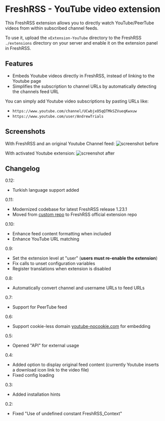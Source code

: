 # FreshRSS - YouTube video extension

This FreshRSS extension allows you to directly watch YouTube/PeerTube videos from within subscribed channel feeds.

To use it, upload the ```xExtension-YouTube``` directory to the FreshRSS `./extensions` directory on your server and enable it on the extension panel in FreshRSS.

## Features

- Embeds Youtube videos directly in FreshRSS, instead of linking to the Youtube page
- Simplifies the subscription to channel URLs by automatically detecting the channels feed URL

You can simply add Youtube video subscriptions by pasting URLs like:
- `https://www.youtube.com/channel/UCwbjxO5qQTMkSZVueqKwxuw`
- `https://www.youtube.com/user/AndrewTrials`

## Screenshots

With FreshRSS and an original Youtube Channel feed:
![screenshot before](https://github.com/kevinpapst/freshrss-youtube/blob/screenshot-readme/before.png?raw=true "Without this extension the video is not shown")

With activated Youtube extension:
![screenshot after](https://github.com/kevinpapst/freshrss-youtube/blob/screenshot-readme/after.png?raw=true "After activating the extension you can enjoy your video directly in the FreshRSS stream")

## Changelog

0.12:
- Turkish language support added

0.11:
- Modernized codebase for latest FreshRSS release 1.23.1
- Moved from [custom repo](https://github.com/kevinpapst/freshrss-youtube) to FreshRSS official extension repo

0.10:
- Enhance feed content formatting when included
- Enhance YouTube URL matching

0.9:
- Set the extension level at "user" (**users must re-enable the extension**)
- Fix calls to unset configuration variables
- Register translations when extension is disabled

0.8:
- Automatically convert channel and username URLs to feed URLs

0.7:
- Support for PeerTube feed

0.6:
- Support cookie-less domain [youtube-nocookie.com](https://www.youtube-nocookie.com) for embedding

0.5:
- Opened "API" for external usage

0.4:
- Added option to display original feed content (currently Youtube inserts a download icon link to the video file)
- Fixed config loading

0.3:
- Added installation hints

0.2:
- Fixed "Use of undefined constant FreshRSS_Context"
